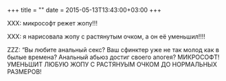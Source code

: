 +++
title = ""
date = 2015-05-13T13:43:00+03:00
+++

XXX: микрософт режет жопу!!!


XXX: я нарисовала жопу с растянутым очком, а он её уменьшил!!!!


ZZZ: “Вы любите анальный секс? Ваш сфинктер уже не так молод как в былые времена? Анальный абьюз достиг своего апогея? МИКРОСОФТ! УМЕНЬШИТ ЛЮБУЮ ЖОПУ С РАСТЯНУЫМ ОЧКОМ ДО НОРМАЛЬНЫХ РАЗМЕРОВ!


